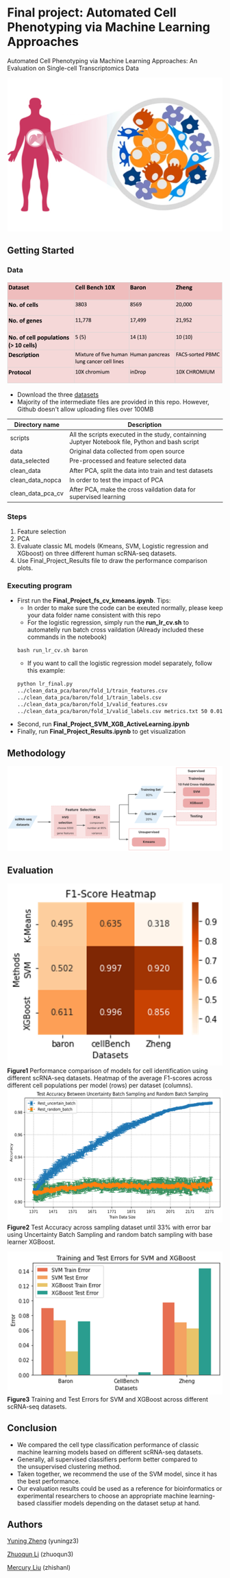 # Final project: Automated Cell Phenotyping via Machine Learning Approaches

Automated Cell Phenotyping via Machine Learning Approaches: An Evaluation on Single-cell Transcriptomics Data

![phenotype](./figs/1.png)
## Getting Started

### Data
![dataset](./figs/table.png)
* Download the three [datasets](https://drive.google.com/drive/folders/1-SKsM-LK9L2UCy271y6QzFN6_-I1M3AZ?usp=sharing)
* Majority of the intermediate files are provided in this repo. However, Github doesn't allow uploading files over 100MB

| Directory  name | Description |
|--|--|
| scripts| All the scripts executed in the study, containning Juptyer Notebook file, Python and bash script|
| data | Original data collected from open source|
| data_selected | Pre-processed and feature selected data|
| clean_data | After PCA, split the data into train and test datasets|
| clean_data_nopca | In order to test the impact of PCA|
| clean_data_pca_cv | After PCA, make the cross vaildation data for supervised learning|

### Steps

1. Feature selection
2. PCA
3. Evaluate classic ML models (Kmeans, SVM, Logistic regression and XGboost) on three different human scRNA-seq datasets.
4. Use Final_Project_Results file to draw the performance comparison plots. 

### Executing program


* First run the **Final_Project_fs_cv_kmeans.ipynb**. Tips:
    * In order to make sure the code can be exeuted normally, please keep your data folder name consistent with this repo
    * For the logistic regression, simply run the **run_lr_cv.sh** to automatelly run batch cross vaildation (Already included these commands in the notebook) 
    ```
    bash run_lr_cv.sh baron
    ```
    * If you want to call the logistic regression model separately, follow this example:
    ```
    python lr_final.py ../clean_data_pca/baron/fold_1/train_features.csv ../clean_data_pca/baron/fold_1/train_labels.csv ../clean_data_pca/baron/fold_1/valid_features.csv ../clean_data_pca/baron/fold_1/valid_labels.csv metrics.txt 50 0.01
    ```
* Second, run **Final_Project_SVM_XGB_ActiveLearning.ipynb**
* Finally, run **Final_Project_Results.ipynb** to get visualization

## Methodology
![workflow](./figs/method.png)

## Evaluation
![Figure1](./figs/f1.png)
**Figure1** Performance comparison of models for cell identification using different scRNA-seq datasets. Heatmap of the average F1-scores across different cell populations per model (rows) per dataset (columns).
![Figure2](./figs/activelearning.png)
**Figure2** Test Accuracy across sampling dataset until 33% with error bar using Uncertainty Batch Sampling and random batch sampling with base learner XGBoost.

![Figure3](./figs/testerrors.png)
**Figure3** Training and Test Errors for SVM and XGBoost across different scRNA-seq datasets.

## Conclusion
 - We compared the cell type classification performance of classic machine learning models based on different scRNA-seq datasets.
 - Generally, all supervised classifiers perform better compared to the unsupervised clustering method. 
- Taken together, we recommend the use of the SVM model, since it has the best performance. 
- Our evaluation results could be used as a reference for bioinformatics or experimental researchers to choose an appropriate machine learning-based classifier models depending on the dataset setup at hand.

## Authors


[Yuning Zheng](https://github.com/igemiracle) (yuningz3)

[Zhuoqun Li](https://github.com/ZhuoqunLi111) (zhuoqun3)

[Mercury Liu](https://github.com/Europix) (zhishanl)

